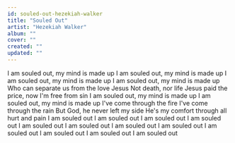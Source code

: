 ```yaml
---
id: souled-out-hezekiah-walker
title: "Souled Out"
artist: "Hezekiah Walker"
album: ""
cover: ""
created: ""
updated: ""
---
```


I am souled out, my mind is made up
I am souled out, my mind is made up
I am souled out, my mind is made up
I am souled out, my mind is made up
Who can separate us from the love Jesus
Not death, nor life
Jesus paid the price, now I'm free from sin
I am souled out, my mind is made up
I am souled out, my mind is made up
I've come through the fire
I've come through the rain
But God, he never left my side
He's my comfort through all hurt and pain
I am souled out
I am souled out
I am souled out
I am souled out
I am souled out
I am souled out
I am souled out
I am souled out
I am souled out
I am souled out
I am souled out
I am souled out
